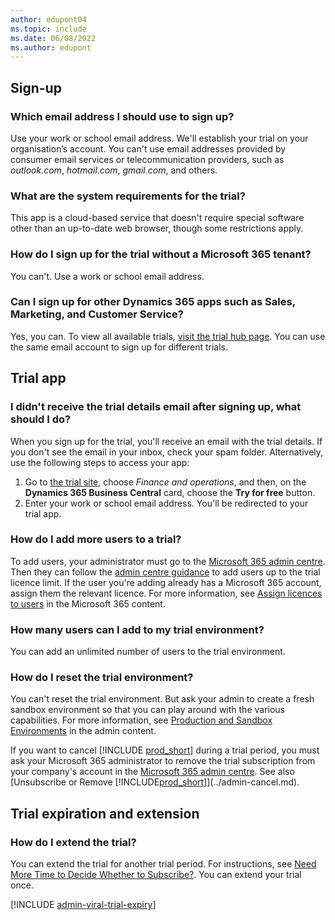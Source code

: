 ```yaml
---
author: edupont04
ms.topic: include
ms.date: 06/08/2022
ms.author: edupont
---
```

## <a name="sign-up" />Sign-up

### <a name="which-email-address-i-should-use-to-sign-up" />Which email address I should use to sign up?

Use your work or school email address. We'll establish your trial on your organisation’s account. You can't use email addresses provided by consumer email services or telecommunication providers, such as *outlook.com*, *hotmail.com*, *gmail.com*, and others.  

### <a name="what-are-the-system-requirements-for-the-trial" />What are the system requirements for the trial?

This app is a cloud-based service that doesn't require special software other than an up-to-date web browser, though some restrictions apply.  

### <a name="how-do-i-sign-up-for-the-trial-without-a-microsoft-365-tenant" />How do I sign up for the trial without a Microsoft 365 tenant?

You can't. Use a work or school email address.

### <a name="can-i-sign-up-for-other-dynamics-365-apps-such-as-sales-marketing-and-customer-service" />Can I sign up for other Dynamics 365 apps such as Sales, Marketing, and Customer Service?

Yes, you can. To view all available trials, [visit the trial hub page](https://dynamics.microsoft.com/dynamics-365-free-trial). You can use the same email account to sign up for different trials.<!-- However, it is not possible to have multiple apps on the same trial site. Each trial will be on a different org and URL. The trial data won’t be shared across apps.-->

## <a name="trial-app" />Trial app

### <a name="i-didnt-receive-the-trial-details-email-after-signing-up-what-should-i-do" />I didn't receive the trial details email after signing up, what should I do?

When you sign up for the trial, you'll receive an email with the trial details. If you don't see the email in your inbox, check your spam folder. Alternatively, use the following steps to access your app:

1. Go to [the trial site](https://go.microsoft.com/fwlink/?linkid=847861), choose *Finance and operations*, and then, on the **Dynamics 365 Business Central** card, choose the **Try for free** button.  
2. Enter your work or school email address. You'll be redirected to your trial app.  

### <a name="how-do-i-add-more-users-to-a-trial" />How do I add more users to a trial?

To add users, your administrator must go to the [Microsoft 365 admin centre](https://admin.microsoft.com). Then they can follow the [admin centre guidance](/microsoft-365/admin/add-users/add-users) to add users up to the trial licence limit. If the user you're adding already has a Microsoft 365 account, assign them the relevant licence. For more information, see [Assign licences to users](/microsoft-365/admin/manage/assign-licenses-to-users) in the Microsoft 365 content.

### <a name="how-many-users-can-i-add-to-my-trial-environment" />How many users can I add to my trial environment?

You can add an unlimited number of users to the trial environment.

### <a name="how-do-i-reset-the-trial-environment" />How do I reset the trial environment?

You can't reset the trial environment. But ask your admin to create a fresh sandbox environment so that you can play around with the various capabilities. For more information, see [Production and Sandbox Environments](/dynamics365/business-central/dev-itpro/administration/environment-types) in the admin content.  

If you want to cancel [!INCLUDE [prod_short](prod_short.md)] during a trial period, you must ask your Microsoft 365 administrator to remove the trial subscription from your company's account in the [Microsoft 365 admin centre](https://admin.microsoft.com/). See also [Unsubscribe or Remove [!INCLUDE[prod_short](prod_short.md)]](../admin-cancel.md).  

## <a name="trial-expiration-and-extension" />Trial expiration and extension

### <a name="how-do-i-extend-the-trial" />How do I extend the trial?

You can extend the trial for another trial period. For instructions, see [Need More Time to Decide Whether to Subscribe?](../admin-extend-trial.md). You can extend your trial once.

[!INCLUDE [admin-viral-trial-expiry](admin-viral-trial-expiry.md)]
